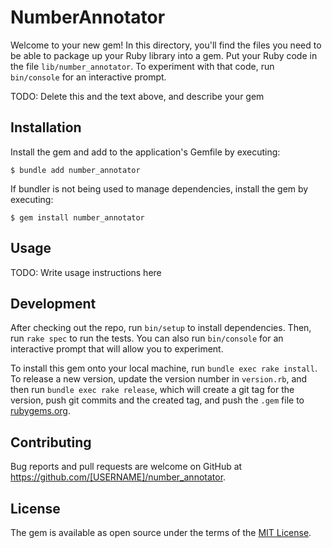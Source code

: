 # NumberAnnotator

Welcome to your new gem! In this directory, you'll find the files you need to be able to package up your Ruby library into a gem. Put your Ruby code in the file `lib/number_annotator`. To experiment with that code, run `bin/console` for an interactive prompt.

TODO: Delete this and the text above, and describe your gem

## Installation

Install the gem and add to the application's Gemfile by executing:

    $ bundle add number_annotator

If bundler is not being used to manage dependencies, install the gem by executing:

    $ gem install number_annotator

## Usage

TODO: Write usage instructions here

## Development

After checking out the repo, run `bin/setup` to install dependencies. Then, run `rake spec` to run the tests. You can also run `bin/console` for an interactive prompt that will allow you to experiment.

To install this gem onto your local machine, run `bundle exec rake install`. To release a new version, update the version number in `version.rb`, and then run `bundle exec rake release`, which will create a git tag for the version, push git commits and the created tag, and push the `.gem` file to [rubygems.org](https://rubygems.org).

## Contributing

Bug reports and pull requests are welcome on GitHub at https://github.com/[USERNAME]/number_annotator.

## License

The gem is available as open source under the terms of the [MIT License](https://opensource.org/licenses/MIT).
